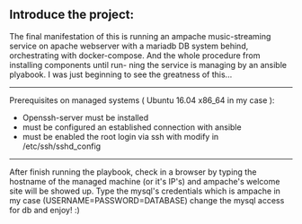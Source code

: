 Introduce the project:
-----------------------------------------------

The final manifestation of this is running an ampache music-streaming service on apache webserver with a mariadb
DB system behind, orchestrating with docker-compose. And the whole procedure from installing components until run-
ning the service is managing by an ansible plyabook. I was just beginning to see the greatness of this...

-----------------------------------------------
Prerequisites on managed systems ( Ubuntu 16.04 x86_64 in my case ):
  - Openssh-server must be installed
  - must be configured an established connection with ansible
  - must be enabled the root login via ssh with modify in /etc/ssh/sshd_config
-----------------------------------------------
After finish running the playbook, check in a browser by typing the hostname of the managed machine (or it's IP's)
and ampache's welcome site will be showed up.
Type the mysql's credentials which is ampache in my case (USERNAME=PASSWORD=DATABASE) change the mysql access
for db and enjoy! :)
